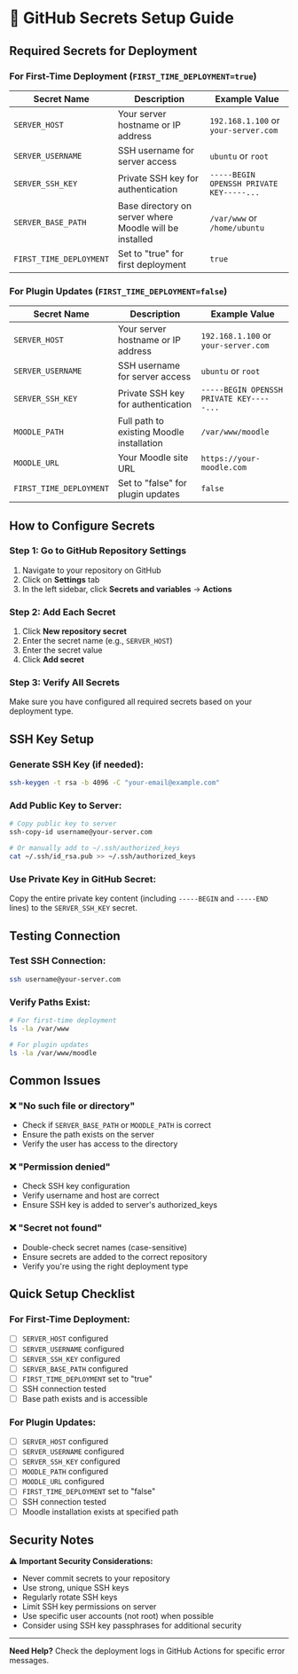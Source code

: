 # 🔐 GitHub Secrets Setup Guide

## Required Secrets for Deployment

### For First-Time Deployment (`FIRST_TIME_DEPLOYMENT=true`)

| Secret Name | Description | Example Value |
|-------------|-------------|---------------|
| `SERVER_HOST` | Your server hostname or IP address | `192.168.1.100` or `your-server.com` |
| `SERVER_USERNAME` | SSH username for server access | `ubuntu` or `root` |
| `SERVER_SSH_KEY` | Private SSH key for authentication | `-----BEGIN OPENSSH PRIVATE KEY-----...` |
| `SERVER_BASE_PATH` | Base directory on server where Moodle will be installed | `/var/www` or `/home/ubuntu` |
| `FIRST_TIME_DEPLOYMENT` | Set to "true" for first deployment | `true` |

### For Plugin Updates (`FIRST_TIME_DEPLOYMENT=false`)

| Secret Name | Description | Example Value |
|-------------|-------------|---------------|
| `SERVER_HOST` | Your server hostname or IP address | `192.168.1.100` or `your-server.com` |
| `SERVER_USERNAME` | SSH username for server access | `ubuntu` or `root` |
| `SERVER_SSH_KEY` | Private SSH key for authentication | `-----BEGIN OPENSSH PRIVATE KEY-----...` |
| `MOODLE_PATH` | Full path to existing Moodle installation | `/var/www/moodle` |
| `MOODLE_URL` | Your Moodle site URL | `https://your-moodle.com` |
| `FIRST_TIME_DEPLOYMENT` | Set to "false" for plugin updates | `false` |

## How to Configure Secrets

### Step 1: Go to GitHub Repository Settings
1. Navigate to your repository on GitHub
2. Click on **Settings** tab
3. In the left sidebar, click **Secrets and variables** → **Actions**

### Step 2: Add Each Secret
1. Click **New repository secret**
2. Enter the secret name (e.g., `SERVER_HOST`)
3. Enter the secret value
4. Click **Add secret**

### Step 3: Verify All Secrets
Make sure you have configured all required secrets based on your deployment type.

## SSH Key Setup

### Generate SSH Key (if needed):
```bash
ssh-keygen -t rsa -b 4096 -C "your-email@example.com"
```

### Add Public Key to Server:
```bash
# Copy public key to server
ssh-copy-id username@your-server.com

# Or manually add to ~/.ssh/authorized_keys
cat ~/.ssh/id_rsa.pub >> ~/.ssh/authorized_keys
```

### Use Private Key in GitHub Secret:
Copy the entire private key content (including `-----BEGIN` and `-----END` lines) to the `SERVER_SSH_KEY` secret.

## Testing Connection

### Test SSH Connection:
```bash
ssh username@your-server.com
```

### Verify Paths Exist:
```bash
# For first-time deployment
ls -la /var/www

# For plugin updates
ls -la /var/www/moodle
```

## Common Issues

### ❌ "No such file or directory"
- Check if `SERVER_BASE_PATH` or `MOODLE_PATH` is correct
- Ensure the path exists on the server
- Verify the user has access to the directory

### ❌ "Permission denied"
- Check SSH key configuration
- Verify username and host are correct
- Ensure SSH key is added to server's authorized_keys

### ❌ "Secret not found"
- Double-check secret names (case-sensitive)
- Ensure secrets are added to the correct repository
- Verify you're using the right deployment type

## Quick Setup Checklist

### For First-Time Deployment:
- [ ] `SERVER_HOST` configured
- [ ] `SERVER_USERNAME` configured  
- [ ] `SERVER_SSH_KEY` configured
- [ ] `SERVER_BASE_PATH` configured
- [ ] `FIRST_TIME_DEPLOYMENT` set to "true"
- [ ] SSH connection tested
- [ ] Base path exists and is accessible

### For Plugin Updates:
- [ ] `SERVER_HOST` configured
- [ ] `SERVER_USERNAME` configured
- [ ] `SERVER_SSH_KEY` configured
- [ ] `MOODLE_PATH` configured
- [ ] `MOODLE_URL` configured
- [ ] `FIRST_TIME_DEPLOYMENT` set to "false"
- [ ] SSH connection tested
- [ ] Moodle installation exists at specified path

## Security Notes

⚠️ **Important Security Considerations:**
- Never commit secrets to your repository
- Use strong, unique SSH keys
- Regularly rotate SSH keys
- Limit SSH key permissions on server
- Use specific user accounts (not root) when possible
- Consider using SSH key passphrases for additional security

---

**Need Help?** Check the deployment logs in GitHub Actions for specific error messages. 